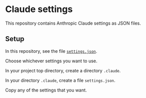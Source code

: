 # Claude settings

This repository contains Anthropic Claude settings as JSON files.

## Setup

In this repository, see the file [`settings.json`](settings.json).

Choose whichever settings you want to use.

In your project top directory, create a directory `.claude`.

In your directory `.claude`, create a file `settings.json`.

Copy any of the settings that you want.
